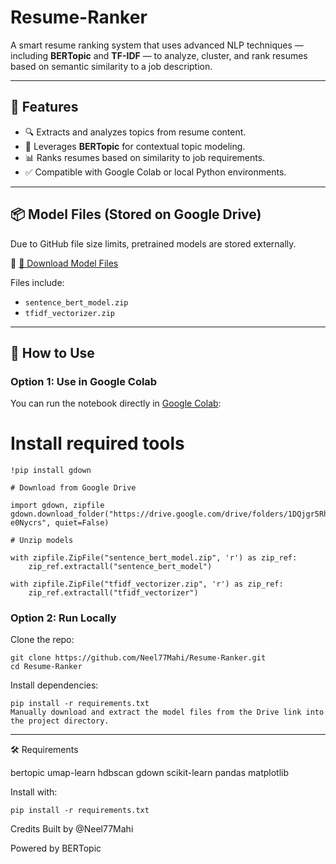 # Resume-Ranker

A smart resume ranking system that uses advanced NLP techniques — including **BERTopic** and **TF-IDF** — to analyze, cluster, and rank resumes based on semantic similarity to a job description.

---

## 🚀 Features

- 🔍 Extracts and analyzes topics from resume content.
- 🧠 Leverages **BERTopic** for contextual topic modeling.
- 📊 Ranks resumes based on similarity to job requirements.
- ✅ Compatible with Google Colab or local Python environments.

---

## 📦 Model Files (Stored on Google Drive)

Due to GitHub file size limits, pretrained models are stored externally.

🔗 [📁 Download Model Files](https://drive.google.com/drive/folders/1DQjgr5Rh40vHfrbBa6bf9eCc-e0Nycrs?usp=sharing)

Files include:
- `sentence_bert_model.zip`
- `tfidf_vectorizer.zip`

---

## 🔧 How to Use

### Option 1: Use in Google Colab

You can run the notebook directly in [Google Colab]([https://colab.research.google.com/](https://colab.research.google.com/drive/13fKvhO0rKVRqCYA0CIjSKodHZGcA3ijw?usp=sharing)):

# Install required tools
```
!pip install gdown

# Download from Google Drive

import gdown, zipfile
gdown.download_folder("https://drive.google.com/drive/folders/1DQjgr5Rh40vHfrbBa6bf9eCc-e0Nycrs", quiet=False)

# Unzip models

with zipfile.ZipFile("sentence_bert_model.zip", 'r') as zip_ref:
    zip_ref.extractall("sentence_bert_model")

with zipfile.ZipFile("tfidf_vectorizer.zip", 'r') as zip_ref:
    zip_ref.extractall("tfidf_vectorizer")
```

### Option 2: Run Locally
Clone the repo:
```
git clone https://github.com/Neel77Mahi/Resume-Ranker.git
cd Resume-Ranker
```
Install dependencies:
```
pip install -r requirements.txt
Manually download and extract the model files from the Drive link into the project directory.
```
---

🛠️ Requirements

bertopic
umap-learn
hdbscan
gdown
scikit-learn
pandas
matplotlib

Install with:
```
pip install -r requirements.txt
```

Credits
Built by @Neel77Mahi

Powered by BERTopic
